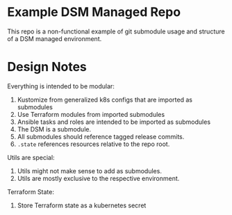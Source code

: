 # Example DSM Managed Repo

This repo is a non-functional example of git submodule usage and structure  
of a DSM managed environment.

# Design Notes

Everything is intended to be modular:

1. Kustomize from generalized k8s configs that are imported as submodules
2. Use Terraform modules from imported submodules
3. Ansible tasks and roles are intended to be imported as submodules
4. The DSM is a submodule.
5. All submodules should reference tagged release commits.
6. `.state` references resources relative to the repo root.

Utils are special:

1. Utils might not make sense to add as submodules.
2. Utils are mostly exclusive to the respective environment.

Terraform State:

1. Store Terraform state as a kubernetes secret